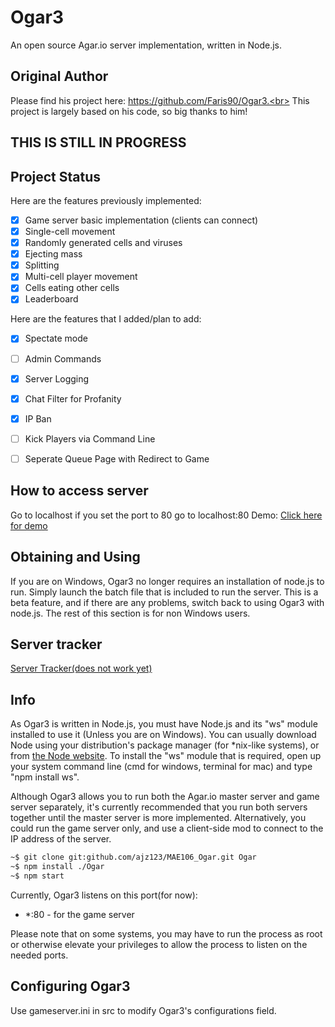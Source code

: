# Ogar3

An open source Agar.io server implementation, written in Node.js.

## Original Author
Please find his project here: https://github.com/Faris90/Ogar3.<br>
This project is largely based on his code, so big thanks to him!<br>

## THIS IS STILL IN PROGRESS
## Project Status
Here are the features previously implemented:

- [x] Game server basic implementation (clients can connect)
- [x] Single-cell movement
- [x] Randomly generated cells and viruses
- [x] Ejecting mass
- [x] Splitting
- [x] Multi-cell player movement
- [x] Cells eating other cells
- [x] Leaderboard

Here are the features that I added/plan to add:

- [x] Spectate mode
- [ ] Admin Commands
- [x] Server Logging
- [x] Chat Filter for Profanity
- [x] IP Ban
- [ ] Kick Players via Command Line
- [ ] Seperate Queue Page with Redirect to Game


## How to access server
Go to localhost if you set the port to 80 go to localhost:80
Demo: [Click here for demo](https://ogar3-demo.herokuapp.com/)
## Obtaining and Using
If you are on Windows, Ogar3 no longer requires an installation of node.js to run. Simply launch the batch file that is included to run the server. This is a beta feature, and if there are any problems, switch back to using Ogar3 with node.js. The rest of this section is for non Windows users.
## Server tracker
 [Server Tracker(does not work yet)](http://ogar3tracker.wdr.icu/)
 ## Info
As Ogar3 is written in Node.js, you must have Node.js and its "ws" module installed to use it (Unless you are on Windows). You can usually download Node using your distribution's package manager (for *nix-like systems), or from [the Node website](http://nodejs.org). To install the "ws" module that is required, open up your system command line (cmd for windows, terminal for mac) and type "npm install ws".

Although Ogar3 allows you to run both the Agar.io master server and game server separately, it's currently recommended that you run both servers together until the master server is more implemented. Alternatively, you could run the game server only, and use a client-side mod to connect to the IP address of the server.

```sh
~$ git clone git:github.com/ajz123/MAE106_Ogar.git Ogar 
~$ npm install ./Ogar 	
~$ npm start 
```

Currently, Ogar3 listens on this port(for now):
* *:80 - for the game server


Please note that on some systems, you may have to run the process as root or otherwise elevate your privileges to allow the process to listen on the needed ports.

## Configuring Ogar3
Use gameserver.ini in src to modify Ogar3's configurations field.


